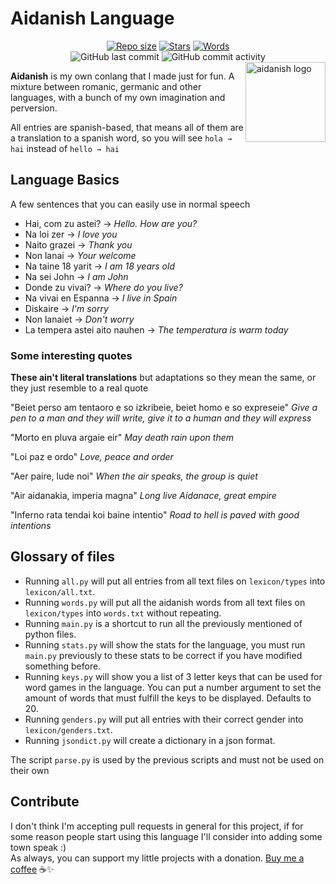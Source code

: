 # Aidanish Language
<div align="center">
<a href="https://github.com/AntikoreDev/aidanish" onClick = "return false"><img alt = "Repo size" src = "https://img.shields.io/github/repo-size/AntikoreDev/aidanish?style=for-the-badge"></a>
<a href="https://github.com/AntikoreDev/aidanish/stargazers"><img alt = "Stars" src = "https://img.shields.io/github/stars/AntikoreDev/aidanish?style=for-the-badge"></a>
<a href="https://github.com/AntikoreDev/aidanish/blob/main/lexicon/words+conjugated.txt"><img alt = "Words" src = "https://img.shields.io/tokei/lines/github/AntikoreDev/aidanish?label=Word%20Count&style=for-the-badge"></a>
<br>
<img alt="GitHub last commit" src="https://img.shields.io/github/last-commit/AntikoreDev/aidanish?style=for-the-badge">
<img alt="GitHub commit activity" src="https://img.shields.io/github/commit-activity/m/AntikoreDev/aidanish?style=for-the-badge">
</div>

<img src="https://www.antikore.dev/img/aidanakia.png" alt="aidanish logo" align="right" width="128" height="128"/>

**Aidanish** is my own conlang that I made just for fun. A mixture between romanic, germanic and other languages, with a bunch of my own imagination and perversion. 

All entries are spanish-based, that means all of them are a translation to a spanish word, so you will see `hola → hai` instead of `hello → hai`

## Language Basics
A few sentences that you can easily use in normal speech

- Hai, com zu astei? → _Hello. How are you?_
- Na loi zer → _I love you_
- Naito grazei → _Thank you_
- Non lanai → _Your welcome_
- Na taine 18 yarit → _I am 18 years old_
- Na sei John → _I am John_
- Donde zu vivai? → _Where do you live?_
- Na vivai en Espanna → _I live in Spain_
- Diskaire → _I'm sorry_
- Non lanaiet → _Don't worry_
- La tempera astei aito nauhen → _The temperatura is warm today_

### Some interesting quotes
**These ain't literal translations** but adaptations so they mean the same, or they just resemble to a real quote

"Beiet perso am tentaoro e so izkribeie, beiet homo e so expreseie"
_Give a pen to a man and they will write, give it to a human and they will express_

"Morto en pluva argaie eir"
_May death rain upon them_

"Loi paz e ordo"
_Love, peace and order_

"Aer paire, lude noi"
_When the air speaks, the group is quiet_

"Air aidanakia, imperia magna"
_Long live Aidanace, great empire_

"Inferno rata tendai koi baine intentio"
_Road to hell is paved with good intentions_

## Glossary of files
* Running `all.py` will put all entries from all text files on `lexicon/types` into `lexicon/all.txt`.
* Running `words.py` will put all the aidanish words from all text files on `lexicon/types` into `words.txt` without repeating.
* Running `main.py` is a shortcut to run all the previously mentioned of python files.
* Running `stats.py` will show the stats for the language, you must run `main.py` previously to these stats to be correct if you have modified something before.
* Running `keys.py` will show you a list of 3 letter keys that can be used for word games in the language. You can put a number argument to set the amount of words that must fulfill the keys to be displayed. Defaults to 20.
* Running `genders.py` will put all entries with their correct gender into `lexicon/genders.txt`.
* Running `jsondict.py` will create a dictionary in a json format.

The script `parse.py` is used by the previous scripts and must not be used on their own

## Contribute
I don't think I'm accepting pull requests in general for this project, if for some reason people start using this language I'll consider into adding some town speak :)<br>
As always, you can support my little projects with a donation. [Buy me a coffee](https://ko-fi.com/antikore) ☕✨